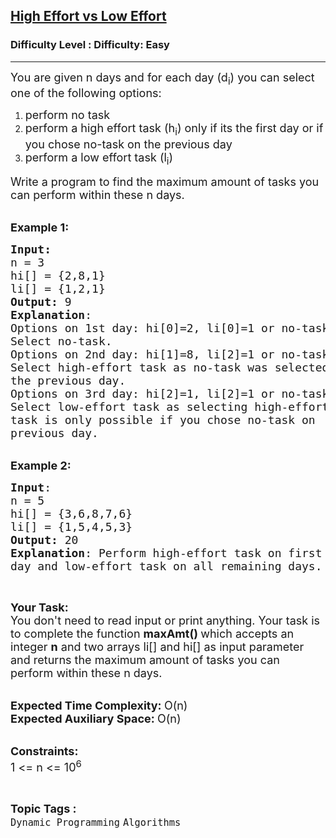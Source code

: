 <h2><a href="https://www.geeksforgeeks.org/problems/high-effort-vs-low-effort0213/1?itm_source=geeksforgeeks&itm_medium=article&itm_campaign=practice_card">High Effort vs Low Effort</a></h2><h3>Difficulty Level : Difficulty: Easy</h3><hr><div class="problems_problem_content__Xm_eO"><p><span style="font-size:18px">You are given n days and for each day (d<sub>i</sub>) you can&nbsp;select one of the following options:</span></p>

<ol>
	<li><span style="font-size:18px">perform&nbsp;</span><span style="font-size:18px">no task&nbsp;</span></li>
	<li><span style="font-size:18px">perform a high effort task&nbsp;(h<sub>i</sub>) only if its the first day or if you chose no-task on the previous day</span></li>
	<li><span style="font-size:18px">perform&nbsp;a low effort task&nbsp;(l<sub>i</sub>)</span></li>
</ol>

<p><span style="font-size:18px">Write a program to find the maximum amount of tasks you can perform within these n days.&nbsp;</span></p>

<p><br>
<span style="font-size:18px"><strong>Example 1:</strong></span></p>

<pre><span style="font-size:18px"><strong>Input:</strong>
n = 3
hi[] = {2,8,1}
li[] = {1,2,1}
<strong>Output:</strong> 9
<strong>Explanation</strong>:
Options on 1st day: hi[0]=2, li[0]=1 or no-task
Select no-task.
Options on 2nd day: hi[1]=8, li[2]=1 or no-task
Select high-effort task as no-task was selected 
the previous day.  
Options on 3rd day: hi[2]=1, li[2]=1 or no-task
Select low-effort task as selecting high-effort 
task is only possible if you chose no-task on 
previous day.</span>
</pre>

<p><br>
<span style="font-size:18px"><strong>Example 2:</strong></span></p>

<pre><span style="font-size:18px"><strong>Input</strong>:
n = 5
hi[] = {3,6,8,7,6}
li[] = {1,5,4,5,3}
<strong>Output:</strong> 20
<strong>Explanation</strong>: Perform high-effort task on first 
day and low-effort task on all remaining days.
</span></pre>

<p>&nbsp;</p>

<p><span style="font-size:18px"><strong>Your Task:</strong><br>
You don't need to read input or print anything. Your task is to complete the function&nbsp;<strong>maxAmt()&nbsp;</strong>which accepts an integer <strong>n</strong> and two arrays li[] and hi[]&nbsp;as input parameter and returns the maximum amount of tasks you can perform within these n days.</span></p>

<p><br>
<span style="font-size:18px"><strong>Expected Time Complexity:&nbsp;</strong>O(n)<br>
<strong>Expected Auxiliary Space:&nbsp;</strong>O(n)</span></p>

<p><br>
<span style="font-size:18px"><strong>Constraints:</strong><br>
1 &lt;= n&nbsp;&lt;= 10<sup>6</sup></span></p>
</div><br><p><span style=font-size:18px><strong>Topic Tags : </strong><br><code>Dynamic Programming</code>&nbsp;<code>Algorithms</code>&nbsp;